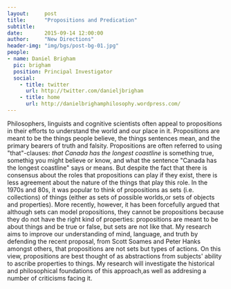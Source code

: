 ```yaml
---
layout:     post
title:      "Propositions and Predication"
subtitle:   
date:       2015-09-14 12:00:00
author:     "New Directions"
header-img: "img/bgs/post-bg-01.jpg"
people:
- name: Daniel Brigham
  pic: brigham
  position: Principal Investigator
  social:
    - title: twitter
      url: http://twitter.com/danieljbrigham
    - title: home
      url: http://danielbrighamphilosophy.wordpress.com/
---
```


Philosophers, linguists and cognitive scientists often appeal to propositions in their efforts to understand the world and our place in it. Propositions are meant to be the things people believe, the things sentences mean, and the primary bearers of truth and falsity. Propositions are often referred to using "that"-clauses: _that Canada has the longest coastline_ is something true, somethig you might believe or know, and what the sentence "Canada has the longest coastline" says or means. But despite the fact that there is consensus about the roles that propositions can play if they exist, there is less agreement about the nature of the things that play this role. In the 1970s and 80s, it was popular to think of propositions as sets (i.e. collections) of things (either as sets of possible worlds,or sets of objects and properties). More recently, however, it has been forcefully argued that although sets can model propositions, they cannot be propositions because they do not have the right kind of properties: propositions are meant to be about things and be true or false, but sets are not like that. My research aims to improve our understanding of mind, language, and truth by defending the recent proposal, from Scott Soames and Peter Hanks amongst others, that propositions are not sets but types of actions. On this view, propositions are best thought of as abstractions from subjects' ability to ascribe properties to things. My research will  investigate the historical and philosophical foundations of this approach,as well as addresing a number of criticisms facing it.
